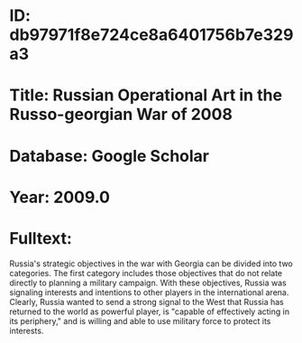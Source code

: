 # ID: db97971f8e724ce8a6401756b7e329a3
# Title: Russian Operational Art in the Russo-georgian War of 2008
# Database: Google Scholar
# Year: 2009.0
# Fulltext:
Russia's strategic objectives in the war with Georgia can be divided into two categories.
The first category includes those objectives that do not relate directly to planning a military campaign.
With these objectives, Russia was signaling interests and intentions to other players in the international arena.
Clearly, Russia wanted to send a strong signal to the West that Russia has returned to the world as powerful player, is "capable of effectively acting in its periphery," and is willing and able to use military force to protect its interests.